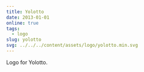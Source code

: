 ```yaml
---
title: Yolotto
date: 2013-01-01
online: true
tags:
  - logo
slug: yolotto
svg: ../../../content/assets/logo/yolotto.min.svg
---
```


Logo for Yolotto.
